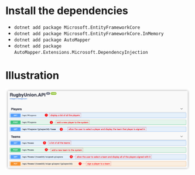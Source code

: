 # Install the dependencies

- `dotnet add package Microsoft.EntityFrameworkCore`
- `dotnet add package Microsoft.EntityFrameworkCore.InMemory`
- `dotnet add package AutoMapper`
- `dotnet add package AutoMapper.Extensions.Microsoft.DependencyInjection`

# Illustration

![Illustration](./Docs/Illustration.png)
